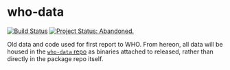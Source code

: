 <!-- README.md is generated from README.Rmd. Please edit that file -->
who-data
========

[![Build
Status](https://travis-ci.org/ATFutures/who.svg)](https://travis-ci.org/ATFutures/who)
[![Project Status:
Abandoned.](http://www.repostatus.org/badges/latest/abandoned.svg)](http://www.repostatus.org/#abandoned)

Old data and code used for first report to WHO. From hereon, all data
will be housed in the [`who-data`
repo](https://github.com/ATFutures/who-data) as binaries attached to
released, rather than directly in the package repo itself.
